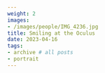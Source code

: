 ```yaml
---
weight: 2
images:
- /images/people/IMG_4236.jpg
title: Smiling at the Oculus
date: 2023-04-16
tags:
- archive # all posts
- portrait
---
```

